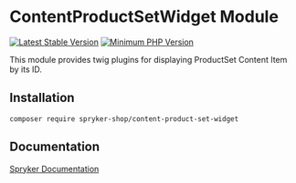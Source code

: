 # ContentProductSetWidget Module
[![Latest Stable Version](https://poser.pugx.org/spryker-shop/content-product-set-widget/v/stable.svg)](https://packagist.org/packages/spryker-shop/content-product-set-widget)
[![Minimum PHP Version](https://img.shields.io/badge/php-%3E%3D%207.3-8892BF.svg)](https://php.net/)

This module provides twig plugins for displaying ProductSet Content Item by its ID.

## Installation

```
composer require spryker-shop/content-product-set-widget
```

## Documentation

[Spryker Documentation](https://documentation.spryker.com/module_guide/overview.htm)
